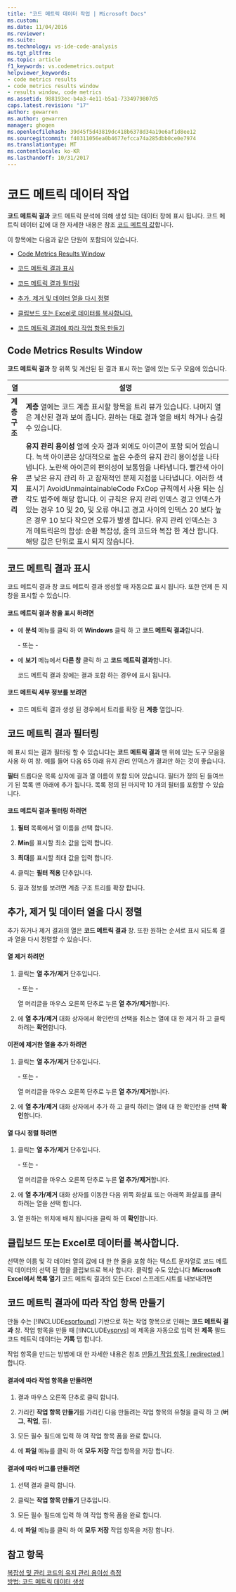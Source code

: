 ```yaml
---
title: "코드 메트릭 데이터 작업 | Microsoft Docs"
ms.custom: 
ms.date: 11/04/2016
ms.reviewer: 
ms.suite: 
ms.technology: vs-ide-code-analysis
ms.tgt_pltfrm: 
ms.topic: article
f1_keywords: vs.codemetrics.output
helpviewer_keywords:
- code metrics results
- code metrics results window
- results window, code metrics
ms.assetid: 988193ec-b4a3-4e11-b5a1-7334979807d5
caps.latest.revision: "17"
author: gewarren
ms.author: gewarren
manager: ghogen
ms.openlocfilehash: 39d45f5d43819dc418b6378d34a19e6af1d8ee12
ms.sourcegitcommit: f40311056ea0b4677efcca74a285dbb0ce0e7974
ms.translationtype: MT
ms.contentlocale: ko-KR
ms.lasthandoff: 10/31/2017
---
```

# <a name="working-with-code-metrics-data"></a>코드 메트릭 데이터 작업
**코드 메트릭 결과** 코드 메트릭 분석에 의해 생성 되는 데이터 창에 표시 됩니다. 코드 메트릭 데이터 값에 대 한 자세한 내용은 참조 [코드 메트릭 값](../code-quality/code-metrics-values.md)합니다.  
  
 이 항목에는 다음과 같은 단원이 포함되어 있습니다.  
  
-   [Code Metrics Results Window](../code-quality/working-with-code-metrics-data.md#BKMK_CodeMetricsResultsWindow)  
  
-   [코드 메트릭 결과 표시](../code-quality/working-with-code-metrics-data.md#BKMK_DisplayingCodeMetricsResults)  
  
-   [코드 메트릭 결과 필터링](../code-quality/working-with-code-metrics-data.md#BKMK_FilteringCodeMetricsResults)  
  
-   [추가, 제거 및 데이터 열을 다시 정렬](../code-quality/working-with-code-metrics-data.md#BKMK_AddingRemovingandRearrangingDataColumns)  
  
-   [클립보드 또는 Excel로 데이터를 복사합니다.](../code-quality/working-with-code-metrics-data.md#BKMK_Copying_Data_to_the_Clipboard_or_Excel)  
  
-   [코드 메트릭 결과에 따라 작업 항목 만들기](../code-quality/working-with-code-metrics-data.md#BKMK_Creating_a_Work_Item_Based_on_Code_Metric_Results)  
  
##  <a name="BKMK_CodeMetricsResultsWindow"></a> Code Metrics Results Window  
 **코드 메트릭 결과** 창 위쪽 및 계산된 된 결과 표시 하는 열에 있는 도구 모음에 있습니다.  
  
|열|설명|  
|------------|-----------------|  
|**계층 구조**|**계층** 열에는 코드 계층 표시할 항목을 트리 뷰가 있습니다. 나머지 열은 계산된 결과 보여 줍니다. 원하는 대로 결과 열을 배치 하거나 숨길 수 있습니다.|  
|**유지 관리**|**유지 관리 용이성** 열에 숫자 결과 외에도 아이콘이 포함 되어 있습니다. 녹색 아이콘은 상대적으로 높은 수준의 유지 관리 용이성을 나타냅니다. 노란색 아이콘의 편의성이 보통임을 나타냅니다. 빨간색 아이콘 낮은 유지 관리 하 고 잠재적인 문제 지점을 나타냅니다. 이러한 색 표시기 AvoidUnmaintainableCode FxCop 규칙에서 사용 되는 심각도 범주에 해당 합니다. 이 규칙은 유지 관리 인덱스 경고 인덱스가 있는 경우 10 및 20, 및 오류 아니고 경고 사이의 인덱스 20 보다 높은 경우 10 보다 작으면 오류가 발생 합니다. 유지 관리 인덱스는 3 개 메트릭은의 합성: 순환 복잡성, 줄의 코드와 복잡 한 계산 합니다. 해당 값은 단위로 표시 되지 않습니다.|  
  
##  <a name="BKMK_DisplayingCodeMetricsResults"></a>코드 메트릭 결과 표시  
 코드 메트릭 결과 창 코드 메트릭 결과 생성할 때 자동으로 표시 됩니다. 또한 언제 든 지 창을 표시할 수 있습니다.  
  
#### <a name="to-display-the-code-metrics-results-window"></a>코드 메트릭 결과 창을 표시 하려면  
  
-   에 **분석** 메뉴를 클릭 하 여 **Windows** 클릭 하 고 **코드 메트릭 결과**합니다.  
  
     \- 또는 -  
  
-   에 **보기** 메뉴에서 **다른 창** 클릭 하 고 **코드 메트릭 결과**합니다.  
  
     코드 메트릭 결과 창에는 결과 포함 하는 경우에 표시 됩니다.  
  
#### <a name="to-view-code-metrics-details"></a>코드 메트릭 세부 정보를 보려면  
  
-   코드 메트릭 결과 생성 된 경우에서 트리를 확장 된 **계층** 열입니다.  
  
##  <a name="BKMK_FilteringCodeMetricsResults"></a>코드 메트릭 결과 필터링  
 에 표시 되는 결과 필터링 할 수 있습니다는 **코드 메트릭 결과** 맨 위에 있는 도구 모음을 사용 하 여 창. 예를 들어 다음 65 아래 유지 관리 인덱스가 결과만 하는 것이 좋습니다.  
  
 **필터** 드롭다운 목록 상자에 결과 열 이름이 포함 되어 있습니다. 필터가 정의 된 들여쓰기 된 목록 맨 아래에 추가 됩니다. 목록 정의 된 마지막 10 개의 필터를 포함할 수 있습니다.  
  
#### <a name="to-filter-the-code-metrics-results"></a>코드 메트릭 결과 필터링 하려면  
  
1.  **필터** 목록에서 열 이름을 선택 합니다.  
  
2.  **Min**를 표시할 최소 값을 입력 합니다.  
  
3.  **최대**를 표시할 최대 값을 입력 합니다.  
  
4.  클릭는 **필터 적용** 단추입니다.  
  
5.  결과 정보를 보려면 계층 구조 트리를 확장 합니다.  
  
##  <a name="BKMK_AddingRemovingandRearrangingDataColumns"></a>추가, 제거 및 데이터 열을 다시 정렬  
 추가 하거나 제거 결과의 열은 **코드 메트릭 결과** 창. 또한 원하는 순서로 표시 되도록 결과 열을 다시 정렬할 수 있습니다.  
  
#### <a name="to-remove-a-column"></a>열 제거 하려면  
  
1.  클릭는 **열 추가/제거** 단추입니다.  
  
     \- 또는 -  
  
     열 머리글을 마우스 오른쪽 단추로 누른 **열 추가/제거**합니다.  
  
2.  에 **열 추가/제거** 대화 상자에서 확인란의 선택을 취소는 열에 대 한 제거 하 고 클릭 하려는 **확인**합니다.  
  
#### <a name="to-add-a-previously-removed-column"></a>이전에 제거한 열을 추가 하려면  
  
1.  클릭는 **열 추가/제거** 단추입니다.  
  
     \- 또는 -  
  
     열 머리글을 마우스 오른쪽 단추로 누른 **열 추가/제거**합니다.  
  
2.  에 **열 추가/제거** 대화 상자에서 추가 하 고 클릭 하려는 열에 대 한 확인란을 선택 **확인**합니다.  
  
#### <a name="to-rearrange-columns"></a>열 다시 정렬 하려면  
  
1.  클릭는 **열 추가/제거** 단추입니다.  
  
     \- 또는 -  
  
     열 머리글을 마우스 오른쪽 단추로 누른 **열 추가/제거**합니다.  
  
2.  에 **열 추가/제거** 대화 상자를 이동한 다음 위쪽 화살표 또는 아래쪽 화살표를 클릭 하려는 열을 선택 합니다.  
  
3.  열 원하는 위치에 배치 됩니다을 클릭 하 여 **확인**합니다.  
  
##  <a name="BKMK_Copying_Data_to_the_Clipboard_or_Excel"></a>클립보드 또는 Excel로 데이터를 복사합니다.  
 선택한 이름 및 각 데이터 열의 값에 대 한 한 줄을 포함 하는 텍스트 문자열로 코드 메트릭 데이터의 선택 된 행을 클립보드로 복사 합니다. 클릭할 수도 있습니다 **Microsoft Excel에서 목록 열기** 코드 메트릭 결과의 모든 Excel 스프레드시트를 내보내려면  
  
##  <a name="BKMK_Creating_a_Work_Item_Based_on_Code_Metric_Results"></a>코드 메트릭 결과에 따라 작업 항목 만들기  
 만들 수는 [!INCLUDE[esprfound](../code-quality/includes/esprfound_md.md)] 기반으로 하는 작업 항목으로 인해는 **코드 메트릭 결과** 창. 작업 항목을 만들 때 [!INCLUDE[vsprvs](../code-quality/includes/vsprvs_md.md)] 에 제목을 자동으로 입력 된 **제목** 필드 코드 메트릭 데이터는 **기록** 탭 합니다.  
  
 작업 항목을 만드는 방법에 대 한 자세한 내용은 참조 [만들기 작업 항목 &#91; redirected &#93;](http://msdn.microsoft.com/en-us/24b2e064-16ac-4bf0-8de4-98a1f48b8c4b)합니다.  
  
#### <a name="to-create-a-work-item-based-on-a-result"></a>결과에 따라 작업 항목을 만들려면  
  
1.  결과 마우스 오른쪽 단추로 클릭 합니다.  
  
2.  가리킨 **작업 항목 만들기**를 가리킨 다음 만들려는 작업 항목의 유형을 클릭 하 고 (**버그**, **작업**, 등).  
  
3.  모든 필수 필드에 입력 하 여 작업 항목 폼을 완료 합니다.  
  
4.  에 **파일** 메뉴를 클릭 하 여 **모두 저장** 작업 항목을 저장 합니다.  
  
#### <a name="to-create-a-bug-based-on-a-result"></a>결과에 따라 버그를 만들려면  
  
1.  선택 결과 클릭 합니다.  
  
2.  클릭는 **작업 항목 만들기** 단추입니다.  
  
3.  모든 필수 필드에 입력 하 여 작업 항목 폼을 완료 합니다.  
  
4.  에 **파일** 메뉴를 클릭 하 여 **모두 저장** 작업 항목을 저장 합니다.  
  
## <a name="see-also"></a>참고 항목  
 [복잡성 및 관리 코드의 유지 관리 용이성 측정](../code-quality/measuring-complexity-and-maintainability-of-managed-code.md)   
 [방법: 코드 메트릭 데이터 생성](../code-quality/how-to-generate-code-metrics-data.md)